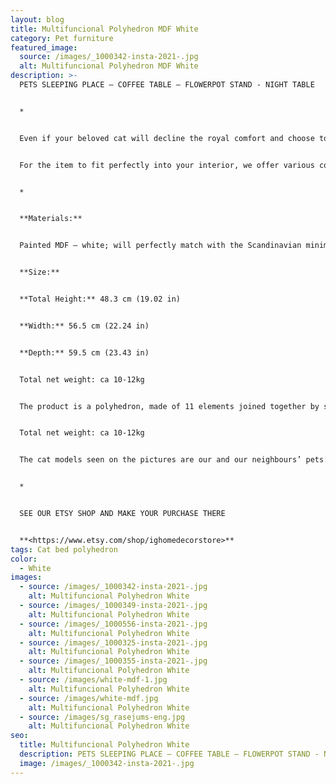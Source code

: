 ```yaml
---
layout: blog
title: Multifuncional Polyhedron MDF White
category: Pet furniture
featured_image:
  source: /images/_1000342-insta-2021-.jpg
  alt: Multifuncional Polyhedron MDF White
description: >-
  PETS SLEEPING PLACE – COFFEE TABLE – FLOWERPOT STAND - NIGHT TABLE


  *


  Even if your beloved cat will decline the royal comfort and choose to sleep elsewhere, you will easily find another practical and equally stylish application for the object – use it as a coffee table or a flowerpot stand.


  For the item to fit perfectly into your interior, we offer various colour and material options.


  *


  **Materials:**


  Painted MDF – white; will perfectly match with the Scandinavian minimalistic interior design!


  **Size:**


  **Total Height:** 48.3 cm (19.02 in)


  **Width:** 56.5 cm (22.24 in)


  **Depth:** 59.5 cm (23.43 in)


  Total net weight: ca 10-12kg


  The product is a polyhedron, made of 11 elements joined together by special fasteners.


  Total net weight: ca 10-12kg


  The cat models seen on the pictures are our and our neighbours’ pets: Ash Paw; Star, Rudy and Ginger De Constantin.


  *


  SEE OUR ETSY SHOP AND MAKE YOUR PURCHASE THERE


  **<https://www.etsy.com/shop/ighomedecorstore>**
tags: Cat bed polyhedron
color:
  - White
images:
  - source: /images/_1000342-insta-2021-.jpg
    alt: Multifuncional Polyhedron White
  - source: /images/_1000349-insta-2021-.jpg
    alt: Multifuncional Polyhedron White
  - source: /images/_1000556-insta-2021-.jpg
    alt: Multifuncional Polyhedron White
  - source: /images/_1000325-insta-2021-.jpg
    alt: Multifuncional Polyhedron White
  - source: /images/_1000355-insta-2021-.jpg
    alt: Multifuncional Polyhedron White
  - source: /images/white-mdf-1.jpg
    alt: Multifuncional Polyhedron White
  - source: /images/white-mdf.jpg
    alt: Multifuncional Polyhedron White
  - source: /images/sg_rasejums-eng.jpg
    alt: Multifuncional Polyhedron White
seo:
  title: Multifuncional Polyhedron White
  description: PETS SLEEPING PLACE – COFFEE TABLE – FLOWERPOT STAND - NIGHT TABLE
  image: /images/_1000342-insta-2021-.jpg
---
```

